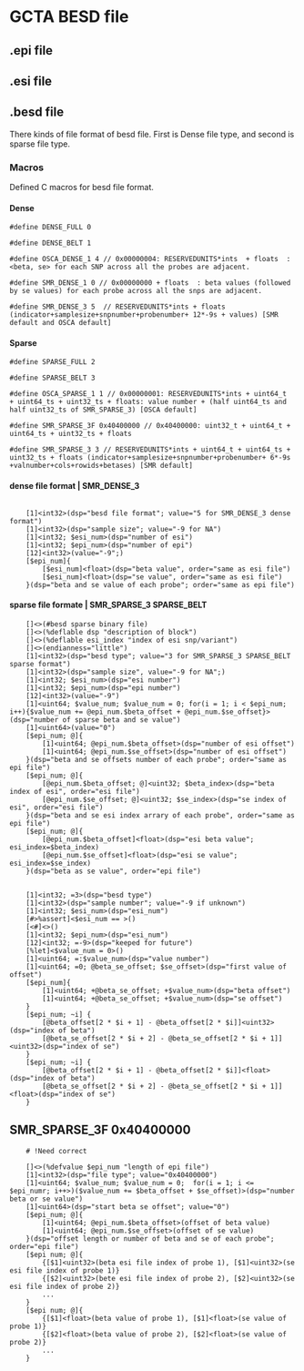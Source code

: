 # GCTA BESD file

## .epi file

## .esi file

## .besd file


There kinds of file format of besd file. First is Dense file type, and second is sparse file type.
### Macros

Defined C macros for besd file format. 

#### Dense
`#define DENSE_FULL 0`

`#define DENSE_BELT 1`

`#define OSCA_DENSE_1 4 // 0x00000004: RESERVEDUNITS*ints  + floats  :  <beta, se> for each SNP across all the probes are adjacent.`

`#define SMR_DENSE_1 0 // 0x00000000 + floats  : beta values (followed by se values) for each probe across all the snps are adjacent.`

`#define SMR_DENSE_3 5  // RESERVEDUNITS*ints + floats (indicator+samplesize+snpnumber+probenumber+ 12*-9s + values) [SMR default and OSCA default]`

#### Sparse
`#define SPARSE_FULL 2`

`#define SPARSE_BELT 3`

`#define OSCA_SPARSE_1 1 // 0x00000001: RESERVEDUNITS*ints + uint64_t  + uint64_ts + uint32_ts + floats: value number + (half uint64_ts and half uint32_ts of SMR_SPARSE_3) [OSCA default]`

`#define SMR_SPARSE_3F 0x40400000 // 0x40400000: uint32_t + uint64_t + uint64_ts + uint32_ts + floats`

`#define SMR_SPARSE_3 3 // RESERVEDUNITS*ints + uint64_t + uint64_ts + uint32_ts + floats (indicator+samplesize+snpnumber+probenumber+ 6*-9s +valnumber+cols+rowids+betases) [SMR default]`


#### dense file format | SMR_DENSE_3

```

    [1]<int32>(dsp="besd file format"; value="5 for SMR_DENSE_3 dense format")
    [1]<int32>(dsp="sample size"; value="-9 for NA")
    [1]<int32; $esi_num>(dsp="number of esi")
    [1]<int32; $epi_num>(dsp="number of epi")
    [12]<int32>(value="-9";)
    [$epi_num]{
        [$esi_num]<float>(dsp="beta value", order="same as esi file")
        [$esi_num]<float>(dsp="se value", order="same as esi file")
    }(dsp="beta and se value of each probe"; order="same as epi file")

```

#### sparse file formate | SMR_SPARSE_3 SPARSE_BELT

```
    []<>(#besd sparse binary file)
    []<>(%deflable dsp "description of block")
    []<>(%deflable esi_index "index of esi snp/variant")
    []<>(endianness="little")
    [1]<int32>(dsp="besd type"; value="3 for SMR_SPARSE_3 SPARSE_BELT sparse format")  
    [1]<int32>(dsp="sample size", value="-9 for NA";)  
    [1]<int32; $esi_num>(dsp="esi number")  
    [1]<int32; $epi_num>(dsp="epi number")  
    [12]<int32>(value="-9")  
    [1]<uint64; $value_num; $value_num = 0; for(i = 1; i < $epi_num; i++){$value_num += @epi_num.$beta_offset + @epi_num.$se_offset}>(dsp="number of sparse beta and se value")  
    [1]<uint64>(value="0")
    [$epi_num; @]{  
        [1]<uint64; @epi_num.$beta_offset>(dsp="number of esi offset")
        [1]<uint64; @epi_num.$se_offset>(dsp="number of esi offset") 
    }(dsp="beta and se offsets number of each probe"; order="same as epi file")
    [$epi_num; @]{
        [@epi_num.$beta_offset; @]<uint32; $beta_index>(dsp="beta index of esi", order="esi file")
        [@epi_num.$se_offset; @]<uint32; $se_index>(dsp="se index of esi", order="esi file")
    }(dsp="beta and se esi index arrary of each probe", order="same as epi file")
    [$epi_num; @]{
        [@epi_num.$beta_offset]<float>(dsp="esi beta value"; esi_index=$beta_index)
        [@epi_num.$se_offset]<float>(dsp="esi se value"; esi_index=$se_index)
    }(dsp="beta as se value", order="epi file")


    [1]<int32; =3>(dsp="besd type")
    [1]<int32>(dsp="sample number"; value="-9 if unknown")
    [1]<int32; $esi_num>(dsp="esi_num")
    [#>%assert]<$esi_num == >()
    [<#]<>()
    [1]<int32; $epi_num>(dsp="esi_num")
    [12]<int32; =-9>(dsp="keeped for future")
    [%let]<$value_num = 0>()
    [1]<uint64; =:$value_num>(dsp="value number")
    [1]<uint64; =0; @beta_se_offset; $se_offset>(dsp="first value of offset")
    [$epi_num]{
        [1]<uint64; +@beta_se_offset; +$value_num>(dsp="beta offset")
        [1]<uint64; +@beta_se_offset; +$value_num>(dsp="se offset")
    }
    [$epi_num; ~i] {
        [@beta_offset[2 * $i + 1] - @beta_offset[2 * $i]]<uint32>(dsp="index of beta")
        [@beta_se_offset[2 * $i + 2] - @beta_se_offset[2 * $i + 1]]<uint32>(dsp="index of se")
    }
    [$epi_num; ~i] {
        [@beta_offset[2 * $i + 1] - @beta_offset[2 * $i]]<float>(dsp="index of beta")
        [@beta_se_offset[2 * $i + 2] - @beta_se_offset[2 * $i + 1]]<float>(dsp="index of se")   
    }

```

## SMR_SPARSE_3F 0x40400000

```
    # !Need correct

    []<>(%defvalue $epi_num "length of epi file")
    [1]<int32>(dsp="file type"; value="0x40400000")
    [1]<uint64; $value_num; $value_num = 0;  for(i = 1; i <= $epi_numr; i++>)($value_num += $beta_offset + $se_offset)>(dsp="number beta or se value")
    [1]<uint64>(dsp="start beta se offset"; value="0")
    [$epi_num; @]{
        [1]<uint64; @epi_num.$beta_offset>(offset of beta value)
        [1]<uint64; @epi_num.$se_offset>(offset of se value)
    }(dsp="offset length or number of beta and se of each probe"; order="epi file")
    [$epi num; @]{
        {[$1]<uint32>(beta esi file index of probe 1), [$1]<uint32>(se esi file index of probe 1)}
        {[$2]<uint32>(bete esi file index of probe 2), [$2]<uint32>(se esi file index of probe 2)}
        ...
    }
    [$epi num; @]{
        {[$1]<float>(beta value of probe 1), [$1]<float>(se value of probe 1)}
        {[$2]<float>(beta value of probe 2), [$2]<float>(se value of probe 2)}
        ...
    }

```
